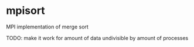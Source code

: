 # mpisort
MPI implementation of merge sort

TODO: make it work for amount of data undivisible by amount of processes
